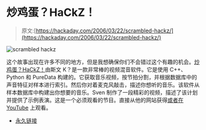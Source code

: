 # 炒鸡蛋？HaCkZ！

> 原文:[https://hackaday.com/2006/03/22/scrambled-hackz/](https://hackaday.com/2006/03/22/scrambled-hackz/)

![scrambled hackz](../Images/4dbf7ea9d3900b96f29c24a94221b1bc.png)

这个故事出现在许多不同的地方，但是我想确保你们不会错过这个有趣的机会。[炒鸡蛋？HaCkZ！](http://www.popmodernism.org/scrambledhackz/)由斯文 K？是一款非常棒的视频混音软件。它是使用 C++、Python 和 PureData 构建的。它获取音乐视频，按节拍分割，并根据数据库中的声音特征对样本进行索引。然后你对着麦克风敲击，描述你想听的音乐。该软件从样本数据库中构建出你想要的音乐。Sven 制作了一段精彩的视频，描述了该计划并提供了示例表演。这是一个必须观看的节目。直接从他的网站获得[或者](http://www.popmodernism.org/scrambledhackz/?c=4)[在 YouTube](http://www.youtube.com/v/eRlhKaxcKpA) 上观看。 

*   [永久链接](http://www.popmodernism.org/scrambledhackz/)